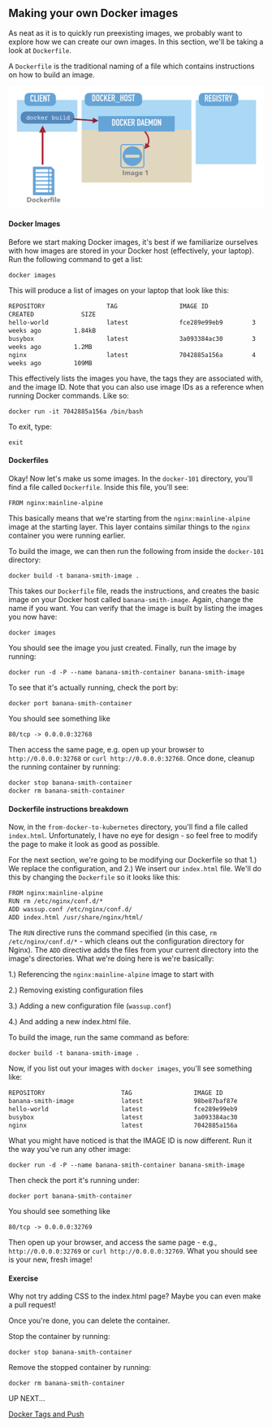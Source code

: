 ## Making your own Docker images

As neat as it is to quickly run preexisting images, we probably want to explore how we can create our own images. In this section, we'll be taking a look at `Dockerfile`.

A `Dockerfile` is the traditional naming of a file which contains instructions on how to build an image.

![Dockerfile](images/8-docker-build.png)

#### Docker Images

Before we start making Docker images, it's best if we familiarize ourselves with how images are stored in your Docker host (effectively, your laptop). Run the following command to get a list:

```
docker images
```

This will produce a list of images on your laptop that look like this:

```
REPOSITORY                 TAG                 IMAGE ID            CREATED             SIZE
hello-world                latest              fce289e99eb9        3 weeks ago         1.84kB
busybox                    latest              3a093384ac30        3 weeks ago         1.2MB
nginx                      latest              7042885a156a        4 weeks ago         109MB
```

This effectively lists the images you have, the tags they are associated with, and the image ID. Note that you can also use image IDs as a reference when running Docker commands. Like so:

```
docker run -it 7042885a156a /bin/bash
```

To exit, type:

```
exit
```

#### Dockerfiles

Okay! Now let's make us some images. In the `docker-101` directory, you'll find a file called `Dockerfile`. Inside this file, you'll see:

```
FROM nginx:mainline-alpine
```

This basically means that we're starting from the `nginx:mainline-alpine` image at the starting layer. This layer contains similar things to the `nginx` container you were running earlier.

To build the image, we can then run the following from inside the `docker-101` directory:

```
docker build -t banana-smith-image .
``` 

This takes our `Dockerfile` file, reads the instructions, and creates the basic image on your Docker host called `banana-smith-image`. Again, change the name if you want. You can verify that the image is built by listing the images you now have:

```
docker images
```

You should see the image you just created. Finally, run the image by running:

```
docker run -d -P --name banana-smith-container banana-smith-image
```

To see that it's actually running, check the port by:

```
docker port banana-smith-container
```

You should see something like 

```
80/tcp -> 0.0.0.0:32768
```

Then access the same page, e.g. open up your browser to `http://0.0.0.0:32768` or `curl http://0.0.0.0:32768`. Once done, cleanup the running container by running:

```
docker stop banana-smith-container
docker rm banana-smith-container
```

#### Dockerfile instructions breakdown

Now, in the `from-docker-to-kubernetes` directory, you'll find a file called `index.html`. Unfortunately, I have no eye for design - so feel free to modify the page to make it look as good as possible.

For the next section, we're going to be modifying our Dockerfile so that 1.) We replace the configuration, and 2.) We insert our `index.html` file. We'll do this by changing the `Dockerfile` so it looks like this:

```
FROM nginx:mainline-alpine
RUN rm /etc/nginx/conf.d/*
ADD wassup.conf /etc/nginx/conf.d/
ADD index.html /usr/share/nginx/html/
```

The `RUN` directive runs the command specified (in this case, `rm /etc/nginx/conf.d/*` - which cleans out the configuration directory for Nginx). The `ADD` directive adds the files from your current directory into the image's directories. What we're doing here is we're basically:

1.) Referencing the `nginx:mainline-alpine` image to start with

2.) Removing existing configuration files

3.) Adding a new configuration file (`wassup.conf`)

4.) And adding a new index.html file.

To build the image, run the same command as before:

```
docker build -t banana-smith-image .
```

Now, if you list out your images with `docker images`, you'll see something like: 

```
REPOSITORY                     TAG                 IMAGE ID            
banana-smith-image             latest              98be87baf87e       
hello-world                    latest              fce289e99eb9      
busybox                        latest              3a093384ac30     
nginx                          latest              7042885a156a    
```

What you might have noticed is that the IMAGE ID is now different. Run it the way you've run any other image:

```
docker run -d -P --name banana-smith-container banana-smith-image
```

Then check the port it's running under:

```
docker port banana-smith-container
```

You should see something like 

```
80/tcp -> 0.0.0.0:32769
```

Then open up your browser, and access the same page - e.g., `http://0.0.0.0:32769` or `curl http://0.0.0.0:32769`. What you should see is your new, fresh image!


#### Exercise

Why not try adding CSS to the index.html page? Maybe you can even make a pull request!

Once you're done, you can delete the container.

Stop the container by running:

```
docker stop banana-smith-container
```

Remove the stopped container by running:

```
docker rm banana-smith-container
```

UP NEXT...

[Docker Tags and Push](3-Tags-and-Push.md)
